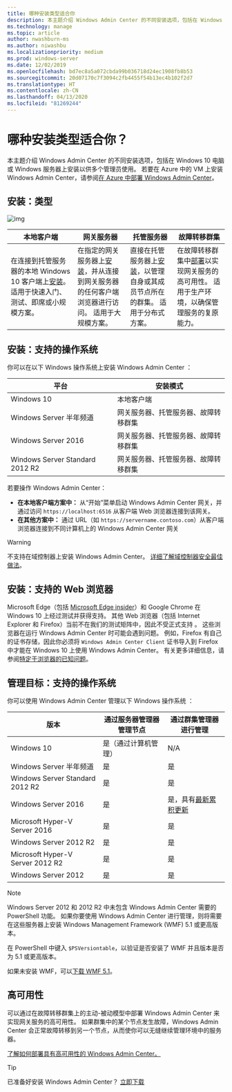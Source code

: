 ```yaml
---
title: 哪种安装类型适合你
description: 本主题介绍 Windows Admin Center 的不同安装选项，包括在 Windows 10 电脑或 Windows 服务器上安装以供多个管理员使用。
ms.technology: manage
ms.topic: article
author: nwashburn-ms
ms.author: niwashbu
ms.localizationpriority: medium
ms.prod: windows-server
ms.date: 12/02/2019
ms.openlocfilehash: bd7ec8a5a072cbda99b036718d24ec1908fb8b53
ms.sourcegitcommit: 20d07170c7f3094c2fb4455f54b13ec4b102f2d7
ms.translationtype: HT
ms.contentlocale: zh-CN
ms.lasthandoff: 04/13/2020
ms.locfileid: "81269244"
---
```

# <a name="what-type-of-installation-is-right-for-you"></a>哪种安装类型适合你？

本主题介绍 Windows Admin Center 的不同安装选项，包括在 Windows 10 电脑或 Windows 服务器上安装以供多个管理员使用。 若要在 Azure 中的 VM 上安装 Windows Admin Center，请参阅[在 Azure 中部署 Windows Admin Center](../azure/deploy-wac-in-azure.md)。

## <a name="installation-types"></a>安装：类型

![img](../media/deployment-options/install-options.PNG)

| 本地客户端                                | 网关服务器                                  | 托管服务器                               | 故障转移群集                           |
|---------------------------------------------|-------------------------------------------------|----------------------------------------------|--------------------------------------------|
| 在连接到托管服务器的本地 Windows 10 客户端上[安装](../deploy/install.md)。  适用于快速入门、测试、即席或小规模方案。 |在指定的网关服务器上[安装](../deploy/install.md)，并从连接到网关服务器的任何客户端浏览器进行访问。  适用于大规模方案。 | 直接在托管服务器上[安装](../deploy/install.md)，以管理自身或其成员节点所在的群集。  适用于分布式方案。 | 在故障转移群集中[部署](#high-availability)以实现网关服务的高可用性。 适用于生产环境，以确保管理服务的复原能力。 |

## <a name="installation-supported-operating-systems"></a>安装：支持的操作系统

你可以在以下 Windows 操作系统上安装 Windows Admin Center  ：

| **平台**                       | **安装模式** |
| -----------------------------------| --------------------- |
| Windows 10                         | 本地客户端 |
| Windows Server 半年频道 | 网关服务器、托管服务器、故障转移群集 |
| Windows Server 2016                | 网关服务器、托管服务器、故障转移群集 |
| Windows Server Standard 2012 R2                | 网关服务器、托管服务器、故障转移群集 |

若要操作 Windows Admin Center：

- **在本地客户端方案中：** 从“开始”菜单启动 Windows Admin Center 网关，并通过访问 `https://localhost:6516` 从客户端 Web 浏览器连接到该网关。
- **在其他方案中：** 通过 URL（如 `https://servername.contoso.com`）从客户端浏览器连接到不同计算机上的 Windows Admin Center 网关

> [!WARNING]
> 不支持在域控制器上安装 Windows Admin Center。 [详细了解域控制器安全最佳做法](https://docs.microsoft.com/windows-server/identity/ad-ds/plan/security-best-practices/securing-domain-controllers-against-attack)。

## <a name="installation-supported-web-browsers"></a>安装：支持的 Web 浏览器

Microsoft Edge（包括 [Microsoft Edge insider](https://microsoftedgeinsider.com)）和 Google Chrome 在 Windows 10 上经过测试并获得支持。 其他 Web 浏览器（包括 Internet Explorer 和 Firefox）当前不在我们的测试矩阵中，因此不受正式支持  。 这些浏览器在运行 Windows Admin Center 时可能会遇到问题。 例如，Firefox 有自己的证书存储，因此你必须将 `Windows Admin Center Client` 证书导入到 Firefox 中才能在 Windows 10 上使用 Windows Admin Center。 有关更多详细信息，请参阅[特定于浏览器的已知问题](../support/known-issues.md#browser-specific-issues)。

## <a name="management-target-supported-operating-systems"></a>管理目标：支持的操作系统

你可以使用 Windows Admin Center 管理以下 Windows 操作系统  ：

| 版本 | 通过服务器管理器管理节点   | 通过群集管理器进行管理  |
| ------------------------- |--------------- | ----- |
| Windows 10 | 是（通过计算机管理） | N/A |
| Windows Server 半年频道 | 是 | 是 |
| Windows Server Standard 2012 R2 | 是 | 是 |
| Windows Server 2016 | 是 | 是，具有[最新累积更新](../use/manage-hyper-converged.md#prepare-your-windows-server-2016-cluster-for-windows-admin-center) |
| Microsoft Hyper-V Server 2016 | 是 | 是 |
| Windows Server 2012 R2 | 是 | 是 |
| Microsoft Hyper-V Server 2012 R2 | 是 | 是 |
| Windows Server 2012 | 是 | 是 |

> [!NOTE]
> Windows Server 2012 和 2012 R2 中未包含 Windows Admin Center 需要的 PowerShell 功能。 如果你要使用 Windows Admin Center 进行管理，则将需要在这些服务器上安装 Windows Management Framework (WMF) 5.1 或更高版本。
> 
> 在 PowerShell 中键入 `$PSVersiontable`，以验证是否安装了 WMF 并且版本是否为 5.1 或更高版本。 
> 
> 如果未安装 WMF，可以[下载 WMF 5.1](https://www.microsoft.com/download/details.aspx?id=54616)。

## <a name="high-availability"></a>高可用性

可以通过在故障转移群集上的主动-被动模型中部署 Windows Admin Center 来实现网关服务的高可用性。 如果群集中的某个节点发生故障，Windows Admin Center 会正常故障转移到另一个节点，从而使你可以无缝继续管理环境中的服务器。

[了解如何部署具有高可用性的 Windows Admin Center。](../deploy/high-availability.md)

> [!Tip]
> 已准备好安装 Windows Admin Center？ [立即下载](https://aka.ms/windowsadmincenter)
